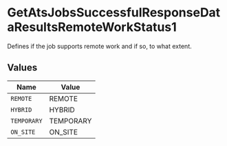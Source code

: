 # GetAtsJobsSuccessfulResponseDataResultsRemoteWorkStatus1

Defines if the job supports remote work and if so, to what extent.


## Values

| Name        | Value       |
| ----------- | ----------- |
| `REMOTE`    | REMOTE      |
| `HYBRID`    | HYBRID      |
| `TEMPORARY` | TEMPORARY   |
| `ON_SITE`   | ON_SITE     |